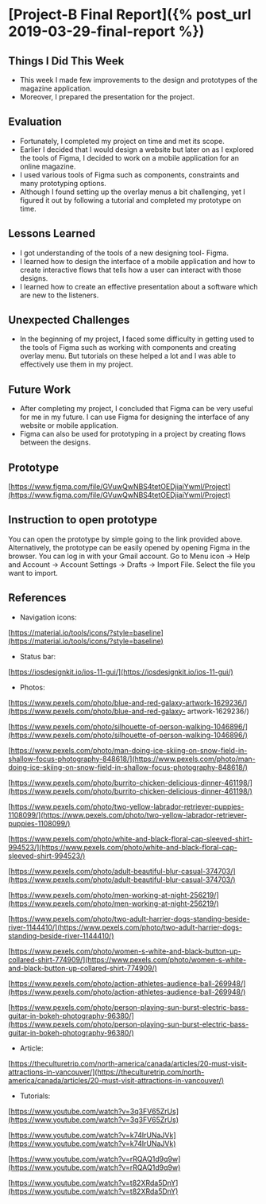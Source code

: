 # [Project-B Final Report]({% post_url 2019-03-29-final-report %})

## Things I Did This Week
   - This week I made few improvements to the design and prototypes of the magazine application. 
   - Moreover, I prepared the presentation for the project.

## Evaluation
   - Fortunately, I completed my project on time and met its scope. 
   - Earlier I decided that I would design a website but later on as I explored the tools of Figma, I decided to work on a mobile application for an online magazine.
   - I used various tools of Figma such as components, constraints and many prototyping options.
   - Although I found setting up the overlay menus a bit challenging, yet I figured it out by following a tutorial and completed my prototype on time.

## Lessons Learned
   - I got understanding of the tools of a new designing tool- Figma. 
   - I learned how to design the interface of a mobile application and how to create interactive flows that tells how a user can interact with those designs. 
   - I learned how to create an effective presentation about a software which are new to the listeners.

## Unexpected Challenges
   - In the beginning of my project, I faced some difficulty in getting used to the tools of Figma such as working with components and creating overlay menu. But tutorials on these helped a lot and I was able to effectively use them in my project.

## Future Work
   - After completing my project, I concluded that Figma can be very useful for me in my future. I can use Figma for designing  the interface of any website or mobile application.
   - Figma can also be used for prototyping in a project by creating flows between the designs.

## Prototype
   [https://www.figma.com/file/GVuwQwNBS4tetOEDjiaiYwml/Project](https://www.figma.com/file/GVuwQwNBS4tetOEDjiaiYwml/Project)
   
## Instruction to open prototype
You can open the prototype by simple going to the link provided above. Alternatively, the prototype can be easily opened by opening Figma in the browser. You can log in with your Gmail account. Go to Menu icon -> Help and Account -> Account Settings -> Drafts -> Import File. Select the file you want to import.

## References
   - Navigation icons:

   [https://material.io/tools/icons/?style=baseline](https://material.io/tools/icons/?style=baseline)

   - Status bar:

   [https://iosdesignkit.io/ios-11-gui/](https://iosdesignkit.io/ios-11-gui/)

   - Photos:

   [https://www.pexels.com/photo/blue-and-red-galaxy-artwork-1629236/](https://www.pexels.com/photo/blue-and-red-galaxy-       artwork-1629236/)
   
   [https://www.pexels.com/photo/silhouette-of-person-walking-1046896/](https://www.pexels.com/photo/silhouette-of-person-walking-1046896/)
   
   [https://www.pexels.com/photo/man-doing-ice-skiing-on-snow-field-in-shallow-focus-photography-848618/](https://www.pexels.com/photo/man-doing-ice-skiing-on-snow-field-in-shallow-focus-photography-848618/)
   
   [https://www.pexels.com/photo/burrito-chicken-delicious-dinner-461198/](https://www.pexels.com/photo/burrito-chicken-delicious-dinner-461198/)
   
   [https://www.pexels.com/photo/two-yellow-labrador-retriever-puppies-1108099/](https://www.pexels.com/photo/two-yellow-labrador-retriever-puppies-1108099/)
   
   [https://www.pexels.com/photo/white-and-black-floral-cap-sleeved-shirt-994523/](https://www.pexels.com/photo/white-and-black-floral-cap-sleeved-shirt-994523/)
   
   [https://www.pexels.com/photo/adult-beautiful-blur-casual-374703/](https://www.pexels.com/photo/adult-beautiful-blur-casual-374703/)
   
   [https://www.pexels.com/photo/men-working-at-night-256219/](https://www.pexels.com/photo/men-working-at-night-256219/)
   
   [https://www.pexels.com/photo/two-adult-harrier-dogs-standing-beside-river-1144410/](https://www.pexels.com/photo/two-adult-harrier-dogs-standing-beside-river-1144410/)
   
   [https://www.pexels.com/photo/women-s-white-and-black-button-up-collared-shirt-774909/](https://www.pexels.com/photo/women-s-white-and-black-button-up-collared-shirt-774909/)
   
   [https://www.pexels.com/photo/action-athletes-audience-ball-269948/](https://www.pexels.com/photo/action-athletes-audience-ball-269948/)
   
   [https://www.pexels.com/photo/person-playing-sun-burst-electric-bass-guitar-in-bokeh-photography-96380/](https://www.pexels.com/photo/person-playing-sun-burst-electric-bass-guitar-in-bokeh-photography-96380/)

  - Article: 

  [https://theculturetrip.com/north-america/canada/articles/20-must-visit-attractions-in-vancouver/](https://theculturetrip.com/north-america/canada/articles/20-must-visit-attractions-in-vancouver/)

  - Tutorials:

  [https://www.youtube.com/watch?v=3q3FV65ZrUs](https://www.youtube.com/watch?v=3q3FV65ZrUs)
  
  [https://www.youtube.com/watch?v=k74IrUNaJVk](https://www.youtube.com/watch?v=k74IrUNaJVk)
  
  [https://www.youtube.com/watch?v=rRQAQ1d9q9w](https://www.youtube.com/watch?v=rRQAQ1d9q9w)
  
  [https://www.youtube.com/watch?v=t82XRda5DnY](https://www.youtube.com/watch?v=t82XRda5DnY)

